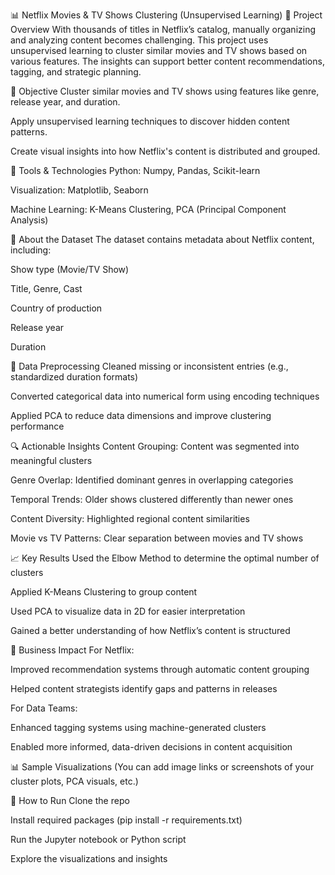 📊 Netflix Movies & TV Shows Clustering (Unsupervised Learning)
📌 Project Overview
With thousands of titles in Netflix’s catalog, manually organizing and analyzing content becomes challenging. This project uses unsupervised learning to cluster similar movies and TV shows based on various features. The insights can support better content recommendations, tagging, and strategic planning.

🎯 Objective
Cluster similar movies and TV shows using features like genre, release year, and duration.

Apply unsupervised learning techniques to discover hidden content patterns.

Create visual insights into how Netflix's content is distributed and grouped.

🧰 Tools & Technologies
Python: Numpy, Pandas, Scikit-learn

Visualization: Matplotlib, Seaborn

Machine Learning: K-Means Clustering, PCA (Principal Component Analysis)

📄 About the Dataset
The dataset contains metadata about Netflix content, including:

Show type (Movie/TV Show)

Title, Genre, Cast

Country of production

Release year

Duration

🧹 Data Preprocessing
Cleaned missing or inconsistent entries (e.g., standardized duration formats)

Converted categorical data into numerical form using encoding techniques

Applied PCA to reduce data dimensions and improve clustering performance

🔍 Actionable Insights
Content Grouping: Content was segmented into meaningful clusters

Genre Overlap: Identified dominant genres in overlapping categories

Temporal Trends: Older shows clustered differently than newer ones

Content Diversity: Highlighted regional content similarities

Movie vs TV Patterns: Clear separation between movies and TV shows

📈 Key Results
Used the Elbow Method to determine the optimal number of clusters

Applied K-Means Clustering to group content

Used PCA to visualize data in 2D for easier interpretation

Gained a better understanding of how Netflix’s content is structured

💼 Business Impact
For Netflix:

Improved recommendation systems through automatic content grouping

Helped content strategists identify gaps and patterns in releases

For Data Teams:

Enhanced tagging systems using machine-generated clusters

Enabled more informed, data-driven decisions in content acquisition

📊 Sample Visualizations
(You can add image links or screenshots of your cluster plots, PCA visuals, etc.)

🚀 How to Run
Clone the repo

Install required packages (pip install -r requirements.txt)

Run the Jupyter notebook or Python script

Explore the visualizations and insights
